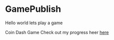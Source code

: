 # GamePublish
Hello world lets play a game 

Coin Dash Game 
Check out my progress heer [here](player_scene/)
